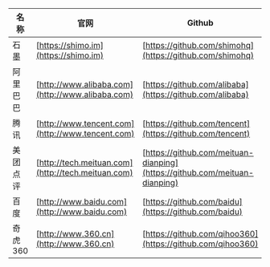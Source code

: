 |名称|官网|Github|招聘|
|--|--|--|--|
|石墨|[https://shimo.im](https://shimo.im)|[https://github.com/shimohq](https://github.com/shimohq)|[https://shimo.im/doc/G3ckHEVF3f4qANHk](https://shimo.im/doc/G3ckHEVF3f4qANHk)|
|阿里巴巴|[http://www.alibaba.com](http://www.alibaba.com)|[https://github.com/alibaba](https://github.com/alibaba)|[https://job.alibaba.com/zhaopin/index.htm](https://job.alibaba.com/zhaopin/)|
|腾讯|[http://www.tencent.com](http://www.tencent.com)|[https://github.com/tencent](https://github.com/tencent)|[https://hr.tencent.com/](https://hr.tencent.com/)|
|美团点评|[http://tech.meituan.com](http://tech.meituan.com)|[https://github.com/meituan-dianping](https://github.com/meituan-dianping)|[https://zhaopin.meituan.com/](https://zhaopin.meituan.com/)|
|百度|[http://www.baidu.com](http://www.baidu.com)|[https://github.com/baidu](https://github.com/baidu)|[https://talent.baidu.com/external/baidu/index.html](https://talent.baidu.com/external/baidu/)|
|奇虎360|[http://www.360.cn](http://www.360.cn)|[https://github.com/qihoo360](https://github.com/qihoo360)|[http://hr.360.cn/](http://hr.360.cn/)|
